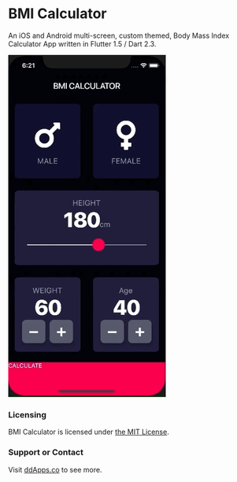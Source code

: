# BMI Calculator
An iOS and Android multi-screen, custom themed, Body Mass Index Calculator App written in Flutter 1.5 / Dart 2.3.

![](art/screenshot/bmi-calc-12.gif?raw=true) 

### Licensing
BMI Calculator is licensed under [the MIT License](LICENSE).

### Support or Contact
Visit [ddApps.co](http://ddapps.co) to see more.
